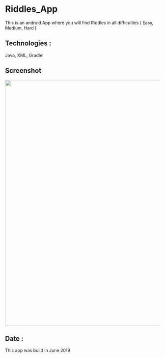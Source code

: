 # Riddles_App
This is an android App where you will find Riddles in all difficulties ( Easy, Medium, Hard )

## Technologies :
Java, XML, Gradle!

## Screenshot
<img src='https://user-images.githubusercontent.com/48913541/205071161-33e73eb2-42ff-453f-a6d8-deb7b07ff79c.png' width="600" height="800"/>

## Date :
This app was build in June 2019
